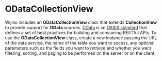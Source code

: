 ODataCollectionView
===================

Wijmo includes an **ODataCollectionView** class that extends **CollectionView** to provide support for **OData** sources. [OData](https://www.odata.org/) is an [OASIS standard](https://www.oasis-open.org/committees/tc_home.php?wg_abbrev=odata) that defines a set of best practices for building and consuming RESTful APIs.  To use the **ODataCollectionView** class, create a new instance passing the URL of the data service, the name of the table you want to access, any optional parameters such as the fields you want to retrieve and whether you want filtering, sorting, and paging to be performed on the server or on the client.
